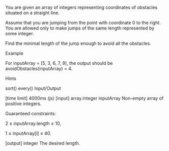You are given an array of integers representing coordinates of obstacles situated on a straight line.

Assume that you are jumping from the point with coordinate 0 to the right. You are allowed only to make jumps of the same length represented by some integer.

Find the minimal length of the jump enough to avoid all the obstacles.

Example

For inputArray = [5, 3, 6, 7, 9], the output should be avoidObstacles(inputArray) = 4.

Hints

sort()
every()
Input/Output

[time limit] 4000ms (js)
[input] array.integer inputArray
Non-empty array of positive integers.

Guaranteed constraints:

2 ≤ inputArray.length ≤ 10,

1 ≤ inputArray[i] ≤ 40.

[output] integer
The desired length.
